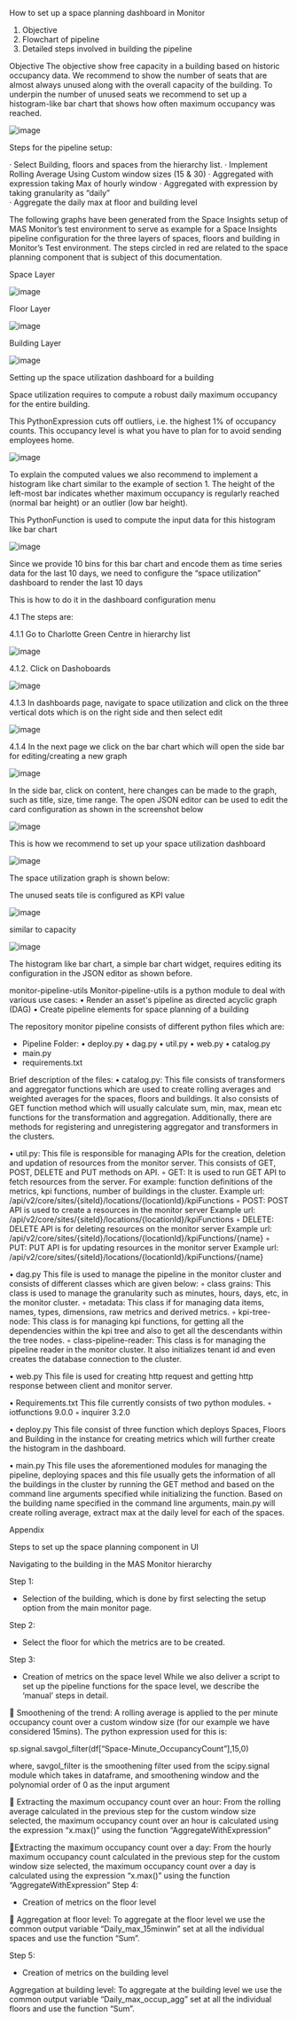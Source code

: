 How to set up a space planning dashboard in Monitor

1. Objective
2. Flowchart of pipeline
3. Detailed steps involved in building the pipeline

Objective
The objective show free capacity in a building based on historic occupancy data. We recommend to show the number of seats that are almost always unused along with the overall capacity of the building.
To underpin the number of unused seats we recommend to set up a histogram-like bar chart that shows how often maximum occupancy was reached.

![image](https://media.github.ibm.com/user/370291/files/5ad2a6c1-557a-437b-bc35-7a6859c105f4)

Steps for the pipeline setup: 

·	Select Building, floors and spaces from the hierarchy list.
·	Implement Rolling Average Using Custom window sizes (15 & 30)
·	Aggregated with expression taking Max of hourly window
·	Aggregated with expression by taking granularity as “daily”  
·	Aggregate the daily max at floor and building level


The following graphs have been generated from the Space Insights setup of MAS Monitor’s test environment to serve as example for a Space Insights pipeline configuration for the three layers of spaces, floors and building in Monitor’s Test environment.
The steps circled in red are related to the space planning component that is subject of this documentation.

Space Layer

![image](https://media.github.ibm.com/user/370291/files/94ebf2bf-a0a4-478a-b478-5849ec9c60a6)

Floor Layer

![image](https://media.github.ibm.com/user/370291/files/97414e54-f079-46d7-b53a-887dd9de9602)

Building Layer

![image](https://media.github.ibm.com/user/370291/files/48985ffe-9851-4718-93b4-db0b822f4beb)

Setting up the space utilization dashboard for a building

Space utilization requires to compute a robust daily maximum occupancy for the entire building.

This PythonExpression cuts off outliers, i.e. the highest 1% of occupancy counts. This occupancy level is what you have to plan for to avoid sending employees home.
 
![image](https://media.github.ibm.com/user/370291/files/704b0d71-792a-4224-aed6-ff3acb5a62ed)

To explain the computed values we also recommend to implement a histogram like chart similar to the example of section 1. The height of the left-most bar indicates whether maximum occupancy is regularly reached (normal bar height) or an outlier (low bar height).

This PythonFunction is used to compute the input data for this histogram like bar chart
 
![image](https://media.github.ibm.com/user/370291/files/a63371e5-83e2-4b92-93b8-4b46ff1952a9)

Since we provide 10 bins for this bar chart and encode them as time series data for the last 10 days, we need to configure the “space utilization” dashboard to render the last 10 days


This is how to do it in the dashboard configuration menu

4.1 The steps are:

4.1.1 Go to Charlotte Green Centre in hierarchy list

![image](https://media.github.ibm.com/user/370291/files/4eecc0f8-07ce-4a5e-9f03-3bdc6dc933e1)

4.1.2. Click on Dashoboards

![image](https://media.github.ibm.com/user/370291/files/1d98866b-b647-416a-8bf7-8946a3c66492)

4.1.3 In dashboards page, navigate to space utilization and click on the three vertical dots which is on the right side and then select edit

![image](https://media.github.ibm.com/user/370291/files/279b450b-b47f-4a61-b4c4-ee989982ba91)

4.1.4 In the next page we click on the bar chart which will open the side bar for editing/creating a new graph

![image](https://media.github.ibm.com/user/370291/files/69c89c03-004a-4168-9854-ae90f09815ad)

In the side bar, click on content, here changes can be made to the graph, such as title, size, time range. The open JSON editor can be used to edit the card configuration as shown in the screenshot below

![image](https://media.github.ibm.com/user/370291/files/20ad65dc-bfe0-40d3-874d-8c02af506316)
 
This is how we recommend to set up your space utilization dashboard

![image](https://media.github.ibm.com/user/370291/files/d492c180-ce6e-4dec-a9a1-b4718878c095) 

The space utilization graph is shown below:

The unused seats tile is configured as KPI value

![image](https://media.github.ibm.com/user/370291/files/3f0c5e76-d7c6-4622-9795-b23841b6cf01)

similar to capacity
 
![image](https://media.github.ibm.com/user/370291/files/3fc7e44e-ea96-4665-95d5-28f11b55baae)

The histogram like bar chart, a simple bar chart widget, requires editing its configuration in the JSON editor as shown before.

monitor-pipeline-utils
Monitor-pipeline-utils is a python module to deal with various use cases:
•	Render an asset's pipeline as directed acyclic graph (DAG)
•	Create pipeline elements for space planning of a building


The repository monitor pipeline consists of different python files which are:

-	Pipeline Folder:
•	deploy.py
•	dag.py
•	util.py
•	web.py
•	catalog.py
-	main.py
-	requirements.txt

Brief description of the files:
•	catalog.py:
This file consists of transformers and aggregator functions which are used to create rolling averages and weighted averages for the spaces, floors and buildings. It also consists of GET function method which will usually calculate sum, min, max, mean etc functions for the transformation and aggregation. Additionally, there are methods for registering and unregistering aggregator and transformers in the clusters.

•	util.py:
This file is responsible for managing APIs for the creation, deletion and updation of resources from the monitor server. This consists of GET, POST, DELETE and PUT methods on API. 
◦	GET: It is used to run GET API to fetch resources from the server. For example: function definitions of the metrics, kpi functions, number of buildings in the cluster.
Example url: /api/v2/core/sites/{siteId}/locations/{locationId}/kpiFunctions 
◦	POST: POST API is used to create a resources in the monitor server
Example url: /api/v2/core/sites/{siteId}/locations/{locationId}/kpiFunctions 
◦	DELETE: DELETE API is for deleting resources on the monitor server
Example url: /api/v2/core/sites/{siteId}/locations/{locationId}/kpiFunctions/{name} 
◦	PUT: PUT API is for updating resources in the monitor server
Example url: /api/v2/core/sites/{siteId}/locations/{locationId}/kpiFunctions/{name}

•	dag.py
This file is used to manage the pipeline in the monitor cluster and consists of different classes which are given below:
◦	class grains: This class is used to manage the granularity such as minutes, hours, days, etc, in the monitor cluster.
◦	metadata: This class if for managing data items, names, types, dimensions, raw metrics and derived metrics.
◦	kpi-tree-node: This class is for managing kpi functions, for getting all the dependencies within the kpi tree and also to get all the descendants within the tree nodes.
◦	class-pipeline-reader: This class is for managing the pipeline reader in the monitor cluster. It also initializes tenant id and even creates the database connection to the cluster. 

•	web.py
This file is used for creating http request and getting http response between client and monitor server.

•	Requirements.txt
This file currently consists of two python modules.
◦	iotfunctions 9.0.0
◦	inquirer 3.2.0

•	deploy.py
This file consist of three function which deploys Spaces, Floors and Building in the instance for creating metrics which will further create the histogram in the dashboard. 

•	main.py
This file uses the aforementioned modules for managing the pipeline, deploying spaces and this file usually gets the information of all the buildings in the cluster by running the GET method and based on the command line arguments specified while initializing the function. Based on the building name specified in the command line arguments, main.py will create rolling average, extract max at the daily level for each of the spaces. 


Appendix

Steps to set up the space planning component in UI

Navigating to the building in the MAS Monitor hierarchy

Step 1: 

-	Selection of the building, which is done by first selecting the setup option from the main monitor page.

Step 2:

-	Select the floor for which the metrics are to be created.

Step 3:
-	Creation of metrics on the space level
While we also deliver a script to set up the pipeline functions for the space level, we describe the ‘manual’ steps in detail.

  Smoothening of the trend: A rolling average is applied to the per minute occupancy count over a custom window size (for our example we have considered 15mins). The python expression used for this is:

sp.signal.savgol_filter(df[“Space-Minute_OccupancyCount”],15,0)

where, savgol_filter is the smoothening filter used from the scipy.signal module which takes in dataframe, and smoothening window and the polynomial order of 0 as the input argument

 Extracting the maximum occupancy count over an hour: From the rolling average calculated in the previous step for the custom window size selected, the maximum occupancy count over an hour is calculated using the expression “x.max()” using the function “AggregateWithExpression”

   
Extracting the maximum occupancy count over a day: From the hourly maximum occupancy count calculated in the previous step for the custom window size selected, the maximum occupancy count over a day is calculated using the expression “x.max()” using the function “AggregateWithExpression”
Step 4:
-	Creation of metrics on the floor level

 Aggregation at floor level: To aggregate at the floor level we use the common output variable “Daily_max_15minwin” set at all the individual spaces and use the function “Sum”.


Step 5: 
-	Creation of metrics on the building level

Aggregation at building level: To aggregate at the building level we use the common output variable “Daily_max_occup_agg” set at all the individual floors and use the function “Sum”.

